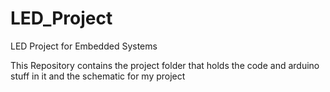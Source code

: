 # LED_Project
LED Project for Embedded Systems

This Repository contains the project folder that holds the code and arduino stuff in it and the schematic for my project
